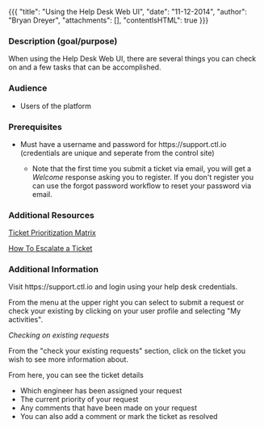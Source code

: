 {{{
  "title": "Using the Help Desk Web UI",
  "date": "11-12-2014",
  "author": "Bryan Dreyer",
  "attachments": [],
  "contentIsHTML": true
}}}

<h3>Description (goal/purpose)</h3> 
<p>When using the Help Desk Web UI, there are several things you can check on and a few tasks that can be accomplished.</p> 
<h3>Audience</h3> 
<ul> 
<li>Users of the platform</li> 
</ul> 
<h3>Prerequisites</h3> 
<ul> 
<li>Must have a username and password for https://support.ctl.io (credentials are unique and seperate from the control site)</li> 
<ul> 
<li>Note that the first time you submit a ticket via email, you will get a <em>Welcome</em> response asking you to register. If you don't register you can use the forgot password workflow to reset your password via email.</li> 
</ul> 
</ul> 
<h3>Additional Resources</h3> 
<p><a href="https://www.ctl.io/knowledge-base/support/ticket-prioritization-matrix/">Ticket Prioritization Matrix</a> 
</p> 
<p><a href="https://www.ctl.io/knowledge-base/support/how-do-i-escalate-a-ticket/">How To Escalate a Ticket</a> 
</p> 
<h3>Additional Information</h3> 
<p>Visit https://support.ctl.io and login using your help desk credentials.</p> 
<p>From the menu at the upper right you can select to submit a request or check your existing by clicking on your user profile and selecting "My activities".</p> 
<p><em>Checking on existing requests</em> 
</p> 
<p>From the "check your existing requests" section, click on the ticket you wish to see more information about.</p> 
<p>From here, you can see the ticket details</p> 
<ul> 
<li>Which engineer has been assigned your request</li> 
<li>The current priority of your request</li> 
<li>Any comments that have been made on your request</li> 
<li>You can also add a comment or mark the ticket as resolved</li> 
</ul>

<h3>&nbsp;</h3>
